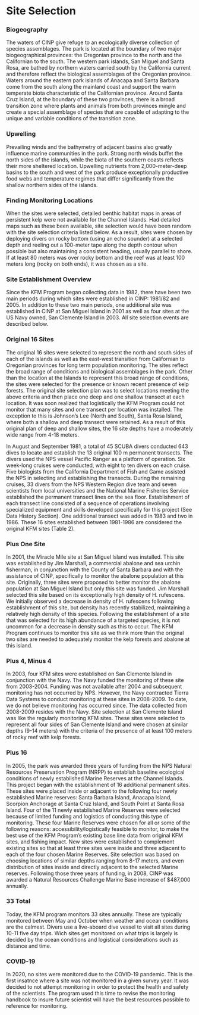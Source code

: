
# Site Selection

### Biogeography 

The waters of CINP give refuge to an ecologically diverse collection of species assemblages. The park is located at the boundary of two major biogeographical provinces: the Oregonian province to the north and the Californian to the south. The western park islands, San Miguel and Santa Rosa, are bathed by northern waters carried south by the California current and therefore reflect the biological assemblages of the Oregonian province. Waters around the eastern park islands of Anacapa and Santa Barbara come from the south along the mainland coast and support the warm temperate biota characteristic of the Californian province. Around Santa Cruz Island, at the boundary of these two provinces, there is a broad transition zone where plants and animals from both provinces mingle and create a special assemblage of species that are capable of adapting to the unique and variable conditions of the transition zone.

### Upwelling

Prevailing winds and the bathymetry of adjacent basins also greatly influence marine communities in the park. Strong north winds buffet the north sides of the islands, while the biota of the southern coasts reflects their more sheltered location. Upwelling nutrients from 2,000-meter-deep basins to the south and west of the park produce exceptionally productive food webs and temperature regimes that differ significantly from the shallow northern sides of the islands.

### Finding Monitoring Locations

When the sites were selected, detailed benthic habitat maps in areas of persistent kelp were not available for the Channel Islands. Had detailed maps such as these been available, site selection would have been random with the site selection criteria listed below. As a result, sites were chosen by deploying divers on rocky bottom (using an echo sounder) at a selected depth and reeling out a 100-meter tape along the depth contour when possible but also maintaining a consistent heading, usually parallel to shore. If at least 80 meters was over rocky bottom and the reef was at least 100 meters long (rocky on both ends), it was chosen as a site.

### Site Establishment Overview

Since the KFM Program began collecting data in 1982, there have been two main periods during which sites were established in CINP: 1981/82 and 2005. In addition to these two main periods, one additional site was established in CINP at San Miguel Island in 2001 as well as four sites at the US Navy owned, San Clemente Island in 2003. All site selection events are described below.

### Original 16 Sites

The original 16 sites were selected to represent the north and south sides of each of the islands as well as the east-west transition from Californian to Oregonian provinces for long term population monitoring. The sites reflect the broad range of conditions and biological assemblages in the park. Other than the location at the Islands to represent this broad range of conditions, the sites were selected for the presence or known recent presence of kelp forests. The original site selection plan was to select locations meeting the above criteria and then place one deep and one shallow transect at each location.  It was soon realized that logistically the KFM Program could not monitor that many sites and one transect per location was installed. The exception to this is Johnson’s Lee (North and South), Santa Rosa Island, where both a shallow and deep transect were retained. As a result of this original plan of deep and shallow sites, the 16 site depths have a moderately wide range from 4-18 meters.

In August and September 1981, a total of 45 SCUBA divers conducted 643 dives to locate and establish the 13 original 100 m permanent transects. The divers used the NPS vessel Pacific Ranger as a platform of operation. Six week-long cruises were conducted, with eight to ten divers on each cruise. Five biologists from the California Department of Fish and Game assisted the NPS in selecting and establishing the transects. During the remaining cruises, 33 divers from the NPS Western Region dive team and seven scientists from local universities and the National Marine Fisheries Service established the permanent transect lines on the sea floor. Establishment of each transect line consisted of a sequence of operations involving specialized equipment and skills developed specifically for this project (See Data History Section). One additional transect was added in 1983 and two in 1986. These 16 sites established between 1981-1986 are considered the original KFM sites (Table 2). 

### Plus One Site

In 2001, the Miracle Mile site at San Miguel Island was installed. This site was established by Jim Marshall, a commercial abalone and sea urchin fisherman, in conjunction with the County of Santa Barbara and with the assistance of CINP, specifically to monitor the abalone population at this site. Originally, three sites were proposed to better monitor the abalone population at San Miguel Island but only this site was funded. Jim Marshall selected this site based on its exceptionally high density of H. rufescens. We initially observed a decrease in density of H. rufescens following establishment of this site, but density has recently stabilized, maintaining a relatively high density of this species. Following the establishment of a site that was selected for its high abundance of a targeted species, it is not uncommon for a decrease in density such as this to occur. The KFM Program continues to monitor this site as we think more than the original two sites are needed to adequately monitor the kelp forests and abalone at this island.

### Plus 4, Minus 4

In 2003, four KFM sites were established on San Clemente Island in conjunction with the Navy.  The Navy funded the monitoring of these site from 2003-2004. Funding was not available after 2004 and subsequent monitoring has not occurred by NPS.  However, the Navy contracted Tierra Data Systems to conduct monitoring at these sites in 2008-2009. To date, we do not believe monitoring has occurred since. The data collected from 2008-2009 resides with the Navy. Site selection at San Clemente Island was like the regularly monitoring KFM sites. These sites were selected to represent all four sides of San Clemente Island and were chosen at similar depths (9-14 meters) with the criteria of the presence of at least 100 meters of rocky reef with kelp forests.

### Plus 16

In 2005, the park was awarded three years of funding from the NPS Natural Resources Preservation Program (NRPP) to establish baseline ecological conditions of newly established Marine Reserves at the Channel Islands. This project began with the establishment of 16 additional permanent sites. These sites were placed inside or adjacent to the following four newly established Marine reserves: Santa Barbara Island, Anacapa Island, Scorpion Anchorage at Santa Cruz Island, and South Point at Santa Rosa Island. Four of the 11 newly established Marine Reserves were selected because of limited funding and logistics of conducting this type of monitoring. These four Marine Reserves were chosen for all or some of the following reasons: accessibility/logistically feasible to monitor, to make the best use of the KFM Program’s existing base line data from original KFM sites, and fishing impact. New sites were established to complement existing sites so that at least three sites were inside and three adjacent to each of the four chosen Marine Reserves. Site selection was based on choosing locations of similar depths ranging from 8-17 meters, and even distribution of sites inside and directly adjacent to the selected Marine reserves. Following those three years of funding, in 2008, CINP was awarded a Natural Resources Challenge Marine Base increase of $487,000 annually.

### 33 Total

Today, the KFM program monitors 33 sites annually. These are typically monitored between May and October when weather and ocean conditions are the calmest. Divers use a live-aboard dive vessel to visit all sites during 10-11 five day trips. Wich sites get monitored on what trips is largely is decided by the ocean conditions and logistical considerations such as distance and time.

### COVID-19

In 2020, no sites were monitored due to the COVID-19 pandemic. This is the first insatnce where a site was not monitored in a given survey year. It was decided to not attempt monitoring in order to protect the health and safety of the scientists. The program used this time to revise the monitoring handbook to insure future scientist will have the best resources possible to reference for monitoring.

